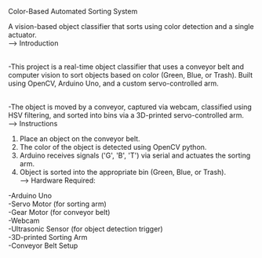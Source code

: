 Color-Based Automated Sorting System
<br>

A vision-based object classifier that sorts using color detection and a single actuator.<br>
--> Introduction<br><br>

-This project is a real-time object classifier that uses a conveyor belt and computer vision to sort objects based on color (Green, Blue, or Trash). Built using OpenCV, Arduino Uno, and a custom servo-controlled arm.<br><br>

-The object is moved by a conveyor, captured via webcam, classified using HSV filtering, and sorted into bins via a 3D-printed servo-controlled arm.<br>
--> Instructions<br>

1) Place an object on the conveyor belt.<br>
2) The color of the object is detected using OpenCV python.<br>
3) Arduino receives signals ('G', 'B', 'T') via serial and actuates the sorting arm.<br>
4) Object is sorted into the appropriate bin (Green, Blue, or Trash).<br>
--> Hardware Required:<br>

-Arduino Uno<br>
-Servo Motor (for sorting arm)<br>
-Gear Motor (for conveyor belt)<br>
-Webcam<br>
-Ultrasonic Sensor (for object detection trigger)<br>
-3D-printed Sorting Arm<br>
-Conveyor Belt Setup
